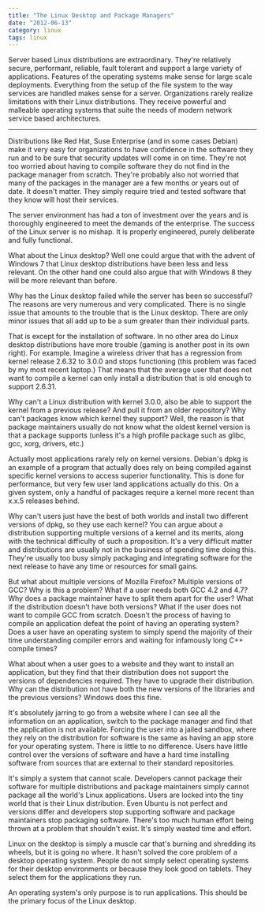 ```yaml
---
title: "The Linux Desktop and Package Managers"
date: "2012-06-13"
category: linux
tags: linux
---
```


Server based Linux distributions are extraordinary. They're relatively secure, performant, reliable, fault tolerant and support a large variety of applications. Features of the operating systems make sense for large scale deployments. Everything from the setup of the file system to the way services are handled makes sense for a server. Organizations rarely realize limitations with their Linux distributions. They receive powerful and malleable operating systems that suite the needs of modern network service based architectures.

---

Distributions like Red Hat, Suse Enterprise (and in some cases Debian) make it very easy for organizations to have confidence in the software they run and to be sure that security updates will come in on time. They're not too worried about having to compile software they do not find in the package manager from scratch. They're probably also not worried that many of the packages in the manager are a few months or years out of date. It doesn't matter. They simply require tried and tested software that they know will host their services.

The server environment has had a ton of investment over the years and is thoroughly engineered to meet the demands of the enterprise. The success of the Linux server is no mishap. It is properly engineered, purely deliberate and fully functional.

What about the Linux desktop? Well one could argue that with the advent of Windows 7 that Linux desktop distributions have been less and less relevant. On the other hand one could also argue that with Windows 8 they will be more relevant than before.

Why has the Linux desktop failed while the server has been so successful? The reasons are very numerous and very complicated.&nbsp;There is no single issue that amounts to the trouble that is the Linux desktop. There are only minor issues that all add up to be a sum greater than their individual parts.

That is except for the installation of software. In no other area do Linux desktop distributions have more trouble (gaming is another post in its own right).&nbsp;For example. Imagine a wireless driver that has a regression from kernel release 2.6.32 to 3.0.0 and stops functioning (this problem was faced by my most recent laptop.) That means that the average user that does not want to compile a kernel can only install a distribution that is old enough to support 2.6.31.

Why can't a Linux distribution with kernel 3.0.0, also be able to support the kernel from a previous release? And pull it from an older repository? Why can't packages know which kernel they support? Well, the reason is that package maintainers usually do not know what the oldest kernel version is that a package supports (unless it's a high profile package such as glibc, gcc, xorg, drivers, etc.)

Actually most applications rarely rely on kernel versions. Debian's dpkg is an example of a program that actually does rely on being compiled against specific kernel versions to access superior functionality. This is done for performance, but very few user land applications actually do this. On a given system, only a handful of packages require a kernel more recent than x.x.5 releases behind.

Why can't users just have the best of both worlds and install two different versions of dpkg, so they use each kernel? You can argue about a distribution supporting multiple versions of a kernel and its merits, along with the technical difficulty of such a proposition. It's a very difficult matter and distributions are usually not in the business of spending time doing this. They're usually too busy simply packaging and integrating software for the next release to have any time or resources for small gains.

But what about multiple versions of Mozilla Firefox? Multiple versions of GCC? Why is this a problem? What if a user needs both GCC 4.2 and 4.7? Why does a package maintainer have to split them apart for the user? What if the distribution doesn't have both versions? What if the user does not want to compile GCC from scratch. Doesn't the process of having to compile an application defeat the point of having an operating system? Does a user have an operating system to simply spend the majority of their time understanding compiler errors and waiting for infamously long C++ compile times?

What about when a user goes to a website and they want to install an application, but they find that their distribution does not support the versions of dependencies required. They have to upgrade their distribution. Why can the distribution not have both the new versions of the libraries and the previous versions? Windows does this fine.

It's absolutely jarring to go from a website where I can see all the information on an application, switch to the package manager and find that the application is not available. Forcing the user into a jailed sandbox, where they rely on the distribution for software is the same as having an app store for your operating system. There is little to no difference. Users have little control over the versions of software and have a hard time installing software from sources that are external to their standard repositories.

It's simply a system that cannot scale. Developers cannot package their software for multiple distributions and package maintainers simply cannot package all the world's Linux applications. Users are locked into the tiny world that is their Linux distribution. Even Ubuntu is not perfect and versions differ and developers stop supporting software and package maintainers stop packaging software. There's too much human effort being thrown at a problem that shouldn't exist. It's simply wasted time and effort.

Linux on the desktop is simply a muscle car that's burning and shredding its wheels, but it is going no where. It hasn't solved the core problem of a desktop operating system. People do not simply select operating systems for their desktop environments or because they look good on tablets. They select them for the applications they run.

An operating system's only purpose is to run applications. This should be the primary focus of the Linux desktop.
